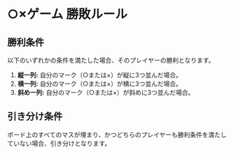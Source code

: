 # ○×ゲーム 勝敗ルール

## 勝利条件

以下のいずれかの条件を満たした場合、そのプレイヤーの勝利となります。

1.  **縦一列:** 自分のマーク（○または×）が縦に3つ並んだ場合。
2.  **横一列:** 自分のマーク（○または×）が横に3つ並んだ場合。
3.  **斜め一列:** 自分のマーク（○または×）が斜めに3つ並んだ場合。

## 引き分け条件

ボード上のすべてのマスが埋まり、かつどちらのプレイヤーも勝利条件を満たしていない場合、引き分けとなります。
